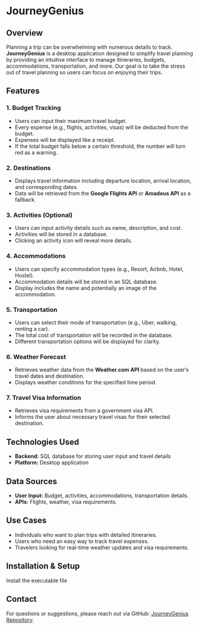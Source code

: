 # JourneyGenius

## Overview
Planning a trip can be overwhelming with numerous details to track. **JourneyGenius** is a desktop application designed to simplify travel planning by providing an intuitive interface to manage itineraries, budgets, accommodations, transportation, and more. Our goal is to take the stress out of travel planning so users can focus on enjoying their trips.

## Features

### 1. **Budget Tracking**
- Users can input their maximum travel budget.
- Every expense (e.g., flights, activities, visas) will be deducted from the budget.
- Expenses will be displayed like a receipt.
- If the total budget falls below a certain threshold, the number will turn red as a warning.

### 2. **Destinations**
- Displays travel information including departure location, arrival location, and corresponding dates.
- Data will be retrieved from the **Google Flights API** or **Amadeus API** as a fallback.

### 3. **Activities (Optional)**
- Users can input activity details such as name, description, and cost.
- Activities will be stored in a database.
- Clicking an activity icon will reveal more details.

### 4. **Accommodations**
- Users can specify accommodation types (e.g., Resort, Airbnb, Hotel, Hostel).
- Accommodation details will be stored in an SQL database.
- Display includes the name and potentially an image of the accommodation.

### 5. **Transportation**
- Users can select their mode of transportation (e.g., Uber, walking, renting a car).
- The total cost of transportation will be recorded in the database.
- Different transportation options will be displayed for clarity.

### 6. **Weather Forecast**
- Retrieves weather data from the **Weather.com API** based on the user’s travel dates and destination.
- Displays weather conditions for the specified time period.

### 7. **Travel Visa Information**
- Retrieves visa requirements from a government visa API.
- Informs the user about necessary travel visas for their selected destination.

## Technologies Used
- **Backend:** SQL database for storing user input and travel details
- **Platform:** Desktop application

## Data Sources
- **User Input:** Budget, activities, accommodations, transportation details.
- **APIs:** Flights, weather, visa requirements.

## Use Cases
- Individuals who want to plan trips with detailed itineraries.
- Users who need an easy way to track travel expenses.
- Travelers looking for real-time weather updates and visa requirements.

## Installation & Setup
Install the executable file

## Contact
For questions or suggestions, please reach out via GitHub: [JourneyGenius Repository](https://github.com/waelgithub123/JourneyGenuis).


